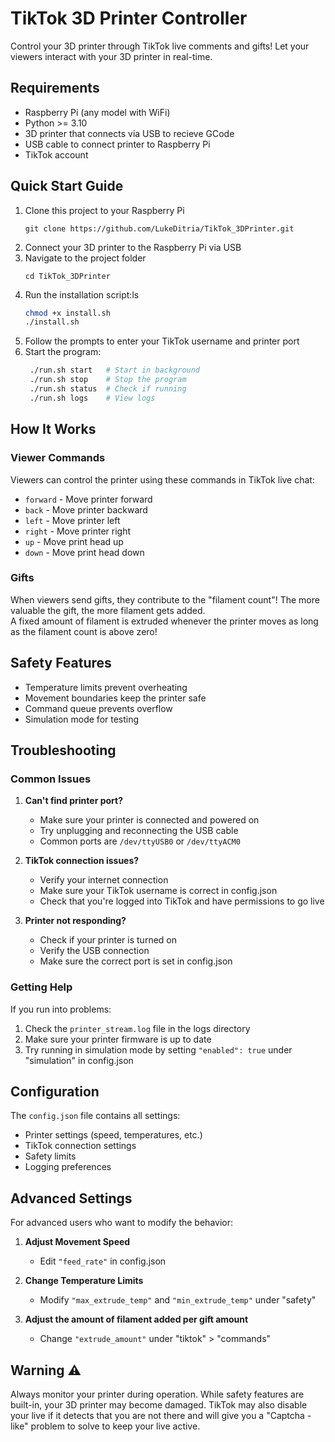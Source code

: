# TikTok 3D Printer Controller

Control your 3D printer through TikTok live comments and gifts! Let your viewers interact with your 3D printer in real-time.

## Requirements

- Raspberry Pi (any model with WiFi)
- Python >= 3.10
- 3D printer that connects via USB to recieve GCode
- USB cable to connect printer to Raspberry Pi
- TikTok account

## Quick Start Guide

1. Clone this project to your Raspberry Pi
   ```commandline
   git clone https://github.com/LukeDitria/TikTok_3DPrinter.git
   ```
2. Connect your 3D printer to the Raspberry Pi via USB
3. Navigate to the project folder
   ```commandline
   cd TikTok_3DPrinter
   ```
4. Run the installation script:ls
   ```bash
   chmod +x install.sh 
   ./install.sh
   ```
5. Follow the prompts to enter your TikTok username and printer port
6. Start the program:
   ```bash
    ./run.sh start   # Start in background
    ./run.sh stop    # Stop the program
    ./run.sh status  # Check if running
    ./run.sh logs    # View logs
    ```

## How It Works

### Viewer Commands
Viewers can control the printer using these commands in TikTok live chat:
- `forward` - Move printer forward
- `back` - Move printer backward
- `left` - Move printer left
- `right` - Move printer right
- `up` - Move print head up
- `down` - Move print head down

### Gifts
When viewers send gifts, they contribute to the "filament count"! The more valuable the gift, the more filament gets added.<br>
A fixed amount of filament is extruded whenever the printer moves as long as the filament count is above zero!


## Safety Features

- Temperature limits prevent overheating
- Movement boundaries keep the printer safe
- Command queue prevents overflow
- Simulation mode for testing

## Troubleshooting

### Common Issues

1. **Can't find printer port?**
   - Make sure your printer is connected and powered on
   - Try unplugging and reconnecting the USB cable
   - Common ports are `/dev/ttyUSB0` or `/dev/ttyACM0`

2. **TikTok connection issues?**
   - Verify your internet connection
   - Make sure your TikTok username is correct in config.json
   - Check that you're logged into TikTok and have permissions to go live

3. **Printer not responding?**
   - Check if your printer is turned on
   - Verify the USB connection
   - Make sure the correct port is set in config.json

### Getting Help

If you run into problems:
1. Check the `printer_stream.log` file in the logs directory
2. Make sure your printer firmware is up to date
3. Try running in simulation mode by setting `"enabled": true` under "simulation" in config.json

## Configuration

The `config.json` file contains all settings:

- Printer settings (speed, temperatures, etc.)
- TikTok connection settings
- Safety limits
- Logging preferences

## Advanced Settings

For advanced users who want to modify the behavior:

1. **Adjust Movement Speed**
   - Edit `"feed_rate"` in config.json

2. **Change Temperature Limits**
   - Modify `"max_extrude_temp"` and `"min_extrude_temp"` under "safety"

3. **Adjust the amount of filament added per gift amount**
   - Change `"extrude_amount"` under "tiktok" > "commands"

## Warning ⚠️

Always monitor your printer during operation. While safety features are built-in, your 3D printer may become damaged. 
TikTok may also disable your live if it detects that you are not there and will give you a "Captcha - like" problem to solve to keep your live active.